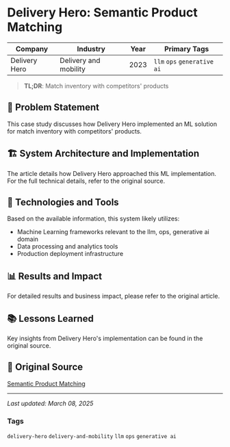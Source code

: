 # Delivery Hero: Semantic Product Matching

| Company | Industry | Year | Primary Tags | 
|---------|----------|------|--------------|
| Delivery Hero | Delivery and mobility | 2023 | `llm` `ops` `generative ai` |

> **TL;DR**: Match inventory with competitors' products

## 📝 Problem Statement

This case study discusses how Delivery Hero implemented an ML solution for match inventory with competitors' products.

## 🏗️ System Architecture and Implementation

The article details how Delivery Hero approached this ML implementation. For the full technical details, refer to the original source.

## 🔧 Technologies and Tools

Based on the available information, this system likely utilizes:

- Machine Learning frameworks relevant to the llm, ops, generative ai domain
- Data processing and analytics tools
- Production deployment infrastructure

## 📊 Results and Impact

For detailed results and business impact, please refer to the original article.

## 📚 Lessons Learned

Key insights from Delivery Hero's implementation can be found in the original source.

## 🔗 Original Source

[Semantic Product Matching](https://tech.deliveryhero.com/semantic-product-matching/)

---

*Last updated: March 08, 2025*

### Tags

`delivery-hero` `delivery-and-mobility` `llm` `ops` `generative ai`
